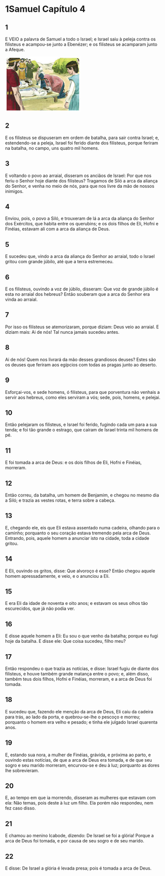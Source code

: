 # 1Samuel Capítulo 4

## 1
E VEIO a palavra de Samuel a todo o Israel; e Israel saiu à peleja contra os filisteus e acampou-se junto a Ebenézer; e os filisteus se acamparam junto a Afeque.

![](../.img/1Sm/04/1-0.jpg)

## 2
E os filisteus se dispuseram em ordem de batalha, para sair contra Israel; e, estendendo-se a peleja, Israel foi ferido diante dos filisteus, porque feriram na batalha, no campo, uns quatro mil homens.

## 3
E voltando o povo ao arraial, disseram os anciãos de Israel: Por que nos feriu o Senhor hoje diante dos filisteus? Tragamos de Siló a arca da aliança do Senhor, e venha no meio de nós, para que nos livre da mão de nossos inimigos.

## 4
Enviou, pois, o povo a Siló, e trouxeram de lá a arca da aliança do Senhor dos Exércitos, que habita entre os querubins; e os dois filhos de Eli, Hofni e Finéias, estavam ali com a arca da aliança de Deus.

## 5
E sucedeu que, vindo a arca da aliança do Senhor ao arraial, todo o Israel gritou com grande júbilo, até que a terra estremeceu.

## 6
E os filisteus, ouvindo a voz de júbilo, disseram: Que voz de grande júbilo é esta no arraial dos hebreus? Então souberam que a arca do Senhor era vinda ao arraial.

## 7
Por isso os filisteus se atemorizaram, porque diziam: Deus veio ao arraial. E diziam mais: Ai de nós! Tal nunca jamais sucedeu antes.

## 8
Ai de nós! Quem nos livrará da mão desses grandiosos deuses? Estes são os deuses que feriram aos egípcios com todas as pragas junto ao deserto.

## 9
Esforçai-vos, e sede homens, ó filisteus, para que porventura não venhais a servir aos hebreus, como eles serviram a vós; sede, pois, homens, e pelejai.

## 10
Então pelejaram os filisteus, e Israel foi ferido, fugindo cada um para a sua tenda; e foi tão grande o estrago, que caíram de Israel trinta mil homens de pé.

## 11
E foi tomada a arca de Deus: e os dois filhos de Eli, Hofni e Finéias, morreram.

## 12
Então correu, da batalha, um homem de Benjamim, e chegou no mesmo dia a Siló; e trazia as vestes rotas, e terra sobre a cabeça.

## 13
E, chegando ele, eis que Eli estava assentado numa cadeira, olhando para o caminho; porquanto o seu coração estava tremendo pela arca de Deus. Entrando, pois, aquele homem a anunciar isto na cidade, toda a cidade gritou.

## 14
E Eli, ouvindo os gritos, disse: Que alvoroço é esse? Então chegou aquele homem apressadamente, e veio, e o anunciou a Eli.

## 15
E era Eli da idade de noventa e oito anos; e estavam os seus olhos tão escurecidos, que já não podia ver.

## 16
E disse aquele homem a Eli: Eu sou o que venho da batalha; porque eu fugi hoje da batalha. E disse ele: Que coisa sucedeu, filho meu?

## 17
Então respondeu o que trazia as notícias, e disse: Israel fugiu de diante dos filisteus, e houve também grande matança entre o povo; e, além disso, também teus dois filhos, Hofni e Finéias, morreram, e a arca de Deus foi tomada.

## 18
E sucedeu que, fazendo ele menção da arca de Deus, Eli caiu da cadeira para trás, ao lado da porta, e quebrou-se-lhe o pescoço e morreu; porquanto o homem era velho e pesado; e tinha ele julgado Israel quarenta anos.

## 19
E, estando sua nora, a mulher de Finéias, grávida, e próxima ao parto, e ouvindo estas notícias, de que a arca de Deus era tomada, e de que seu sogro e seu marido morreram, encurvou-se e deu à luz; porquanto as dores lhe sobrevieram.

## 20
E, ao tempo em que ia morrendo, disseram as mulheres que estavam com ela: Não temas, pois deste à luz um filho. Ela porém não respondeu, nem fez caso disso.

## 21
E chamou ao menino Icabode, dizendo: De Israel se foi a glória! Porque a arca de Deus foi tomada, e por causa de seu sogro e de seu marido.

## 22
E disse: De Israel a glória é levada presa; pois é tomada a arca de Deus.

